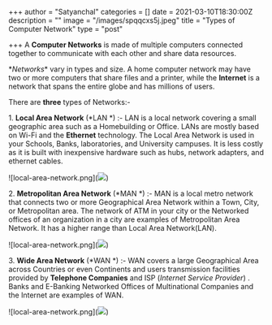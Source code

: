 +++
author = "Satyanchal"
categories = []
date = 2021-03-10T18:30:00Z
description = ""
image = "/images/spqqcxs5j.jpeg"
title = "Types of Computer Network"
type = "post"

+++
A **Computer Networks** is made of multiple computers connected together to communicate with each other and share data resources.

\*_Networks_* vary in types and size. A home computer network may have two or more computers that share files and a printer, while the **Internet** is a network that spans the entire globe and has millions of users.

There are **three** types of Networks:-

1\. **Local Area Network** (*LAN *) :- LAN is a local network covering a small geographic area such as a Homebuilding or Office. LANs are mostly based on Wi-Fi and the **Ethernet** technology.  The Local Area Network is used in your Schools, Banks, laboratories, and University campuses. It is less costly as it is built with inexpensive hardware such as hubs, network adapters, and ethernet cables.

!\[local-area-network.png\](![](https://cdn.hashnode.com/res/hashnode/image/upload/v1610532971097/mi2vzRVLZ.png))

2\. **Metropolitan Area Network** (*MAN *) :- MAN is a local metro network that connects two or more Geographical Area Network within a Town, City, or Metropolitan area. The network of ATM in your city or the Networked offices of an organization in a city are examples of Metropolitan Area Network. It has a higher range than Local Area Network(LAN).

!\[local-area-network.png\](![](https://static.javatpoint.com/tutorial/computer-network/images/metropolitan-area-network.png))

3\. **Wide Area Network** (*WAN *) :- WAN covers a large Geographical Area across Countries or even Continents and users transmission facilities provided by **Telephone Companies** and ISP (_Internet Service Provider_) . Banks and E-Banking Networked Offices of Multinational Companies and the Internet are examples of WAN.

!\[local-area-network.png\](![](https://static.javatpoint.com/tutorial/computer-network/images/wide-area-network.png))